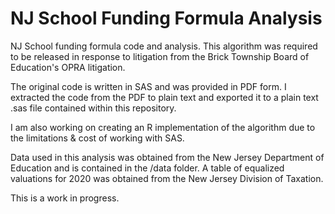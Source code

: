 # NJ School Funding Formula Analysis

 NJ School funding formula code and analysis. This algorithm was required to be released in response to litigation from the Brick Township Board of Education's OPRA litigation.
 
 The original code is written in SAS and was provided in PDF form. I extracted the code from the PDF to plain text and exported it to a plain text .sas file contained within this repository.

 I am also working on creating an R implementation of the algorithm due to the limitations & cost of working with SAS.

 Data used in this analysis was obtained from the New Jersey Department of Education and is contained in the /data folder. A table of equalized valuations for 2020 was obtained from the New Jersey Division of Taxation.

 This is a work in progress.
